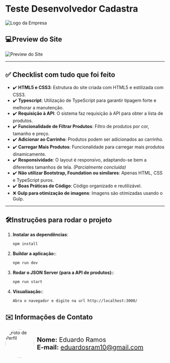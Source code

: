 # Teste Desenvolvedor Cadastra

![Logo da Empresa](https://media.graphassets.com/output=format:jpg/CMU9jhPScm8CV721ccMA)



## 💻Preview do Site

![Preview do Site](https://media.graphassets.com/output=format:jpg/2aJgwViQJyFAskfvIUrK)

---

## ✅ Checklist com tudo que foi feito

- ✔️ **HTML5 e CSS3**: Estrutura do site criada com HTML5 e estilizada com CSS3.
- ✔️ **Typescript**: Utilização de TypeScript para garantir tipagem forte e melhorar a manutenção.
- ✔️ **Requisição à API**: O sistema faz requisição à API para obter a lista de produtos.
- ✔️ **Funcionalidade de Filtrar Produtos**: Filtro de produtos por cor, tamanho e preço.
- ✔️ **Adicionar ao Carrinho**: Produtos podem ser adicionados ao carrinho.
- ✔️ **Carregar Mais Produtos**: Funcionalidade para carregar mais produtos dinamicamente.
- ✔️ **Responsividade**: O layout é responsivo, adaptando-se bem a diferentes tamanhos de tela. *(Parcialmente concluída)*
- ✔️ **Não utilizar Bootstrap, Foundation ou similares**: Apenas HTML, CSS e TypeScript puros.
- ✔️ **Boas Práticas de Código**: Código organizado e reutilizável.
- ❌ **Gulp para otimização de imagens**: Imagens são otimizadas usando o Gulp.

---


## 🛠️Instruções para rodar o projeto

1. **Instalar as dependências**:

   ```bash
   npm install
   ```

2. **Buildar a aplicação:**:

   ```bash
   npm run dev
   ```

3. **Rodar o JSON Server (para a API de produtos):**:
   ```bash
   npm run start
   ```
4. **Visualiaação:**:

   ```bash
   Abra o navegador e digite na url http://localhost:3000/
   ```
## ✉️ Informações de Contato

<div style="display: flex; align-items: center;">
  <img src="https://avatars.githubusercontent.com/u/57899212?v=4" alt="Foto de Perfil" width="90" style="border-radius: 60px; margin-right: 10px;"/>
  <div style="font-size: 20px">
    <strong>Nome:</strong> Eduardo Ramos<br/>
    <strong>E-mail:</strong> <a href="mailto:eduardosram10@gmail.com">eduardosram10@gmail.com</a>
  </div>
</div>
